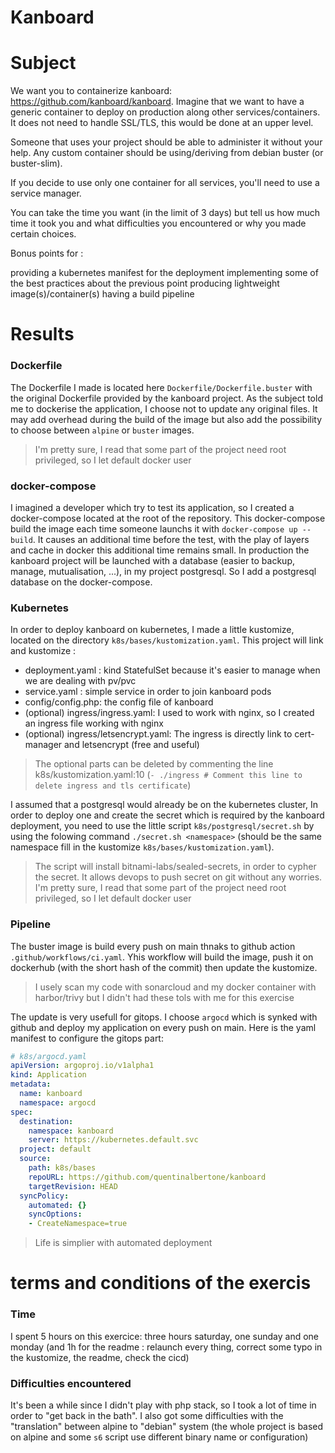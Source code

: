 Kanboard
========

Subject
========
We want you to containerize kanboard: https://github.com/kanboard/kanboard.
Imagine that we want to have a generic container to deploy on production along
other services/containers. It does not need to handle SSL/TLS, this would be done at an upper level.

Someone that uses your project should be able to administer it without your help.
Any custom container should be using/deriving from debian buster (or
buster-slim).

If you decide to use only one container for all services, you'll need to use a
service manager.

You can take the time you want (in the limit of 3 days) but tell us how much time
it took you and what difficulties you encountered or why you made certain choices.

Bonus points for :

providing a kubernetes manifest for the deployment
implementing some of the best practices about the previous point
producing lightweight image(s)/container(s)
having a build pipeline

Results
========
### Dockerfile
The Dockerfile I made is located here `Dockerfile/Dockerfile.buster` with the original Dockerfile provided by the kanboard project.
As the subject told me to dockerise the application, I choose not to update any original files. It may add overhead during the build of the image but also add the possibility to choose between `alpine` or `buster` images.

> I'm pretty sure, I read that some part of the project need root privileged, so I let default docker user
### docker-compose
I imagined a developer which try to test its application, so I created a docker-compose located at the root of the repository. This docker-compose build the image each time someone launchs it with `docker-compose up --build`. It causes an additional time before the test, with the play of layers and cache in docker this additional time remains small.
In production the kanboard project will be launched with a database (easier to backup, manage, mutualisation, ...), in my project postgresql. So I add a postgresql database on the docker-compose.

### Kubernetes
In order to deploy kanboard on kubernetes, I made a little kustomize, located on the directory `k8s/bases/kustomization.yaml`.
This project will link and kustomize :
* deployment.yaml : kind StatefulSet because it's easier to manage when we are dealing with pv/pvc
* service.yaml : simple service in order to join kanboard pods
* config/config.php: the config file of kanboard
* (optional) ingress/ingress.yaml: I used to work with nginx, so I created an ingress file working with nginx
* (optional) ingress/letsencrypt.yaml: The ingress is directly link to cert-manager and letsencrypt (free and useful)
> The optional parts can be deleted by commenting the line k8s/kustomization.yaml:10 (`- ./ingress # Comment this line to delete ingress and tls certificate`)

I assumed that a postgresql would already be on the kubernetes cluster, In order to deploy one and create the secret which is required by the kanboard deployment, you need to use the little script `k8s/postgresql/secret.sh` by using the folowing command `./secret.sh <namespace>` (should be the same namespace fill in the kustomize `k8s/bases/kustomization.yaml`).

> The script will install bitnami-labs/sealed-secrets, in order to cypher the secret. It allows devops to push secret on git without any worries.
> I'm pretty sure, I read that some part of the project need root privileged, so I let default docker user

### Pipeline
The buster image is build every push on main thnaks to github action `.github/workflows/ci.yaml`. Yhis workflow will build the image, push it on dockerhub (with the short hash of the commit) then update the kustomize.
> I usely scan my code with sonarcloud and my docker container with harbor/trivy but I didn't had these tols with me for this exercise

The update is very usefull for gitops. I choose `argocd` which is synked with github and deploy my application on every push on main.
Here is the yaml manifest to configure the gitops part:
```Yaml
# k8s/argocd.yaml
apiVersion: argoproj.io/v1alpha1
kind: Application
metadata:
  name: kanboard
  namespace: argocd
spec:
  destination:
    namespace: kanboard
    server: https://kubernetes.default.svc
  project: default
  source:
    path: k8s/bases
    repoURL: https://github.com/quentinalbertone/kanboard
    targetRevision: HEAD
  syncPolicy:
    automated: {}
    syncOptions:
    - CreateNamespace=true
```
> Life is simplier with automated deployment

terms and conditions of the exercis
======
### Time
I spent 5 hours on this exercice: three hours saturday, one sunday and one monday (and 1h for the readme : relaunch every thing, correct some typo in the kustomize, the readme, check the cicd)

### Difficulties encountered
It's been a while since I didn't play with php stack, so I took a lot of time in order to "get back in the bath". I also got some difficulties with the "translation" between alpine to "debian" system (the whole project is based on alpine and some `s6` script use different binary name or configuration)
